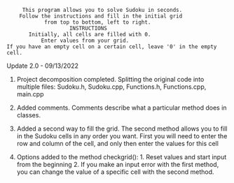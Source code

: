          This program allows you to solve Sudoku in seconds.
        Follow the instructions and fill in the initial grid
                from top to bottom, left to right.
                        INSTRUCTIONS
           Initially, all cells are filled with 0.
               Enter values from your grid.
    If you have an empty cell on a certain cell, leave '0' in the empty cell.

 
Update 2.0 - 09/13/2022

1.  Project decomposition completed. Splitting the original code into multiple files: Sudoku.h, Sudoku.cpp, Functions.h,         Functions.cpp, main.cpp

2.  Added comments. Comments describe what a particular method does in classes.

3.  Added a second way to fill the grid. The second method allows you to fill in the Sudoku cells in any order you want. First you will need to enter the row and column of the cell, and only then enter the values for this cell

4. Options added to the method checkgrid(): 
        1. Reset values and start input from the beginning
        2. If you make an input error with the first method, you can change the value of a specific cell with the second                method.
